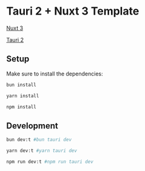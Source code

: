 # Tauri 2 + Nuxt 3 Template

[Nuxt 3](https://nuxt.com/docs/getting-started/introduction)

[Tauri 2](https://beta.tauri.app/guides)

## Setup

Make sure to install the dependencies:

```bash
bun install
```
```bash
yarn install
```
```bash
npm install

```
## Development

```bash
bun dev:t #bun tauri dev
```
```bash
yarn dev:t #yarn tauri dev
```
```bash
npm run dev:t #npm run tauri dev
```


